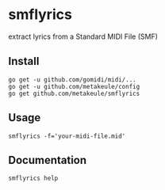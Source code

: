 # smflyrics
extract lyrics from a Standard MIDI File (SMF) 

## Install

    go get -u github.com/gomidi/midi/...
    go get -u github.com/metakeule/config
    go get github.com/metakeule/smflyrics

## Usage

    smflyrics -f='your-midi-file.mid'

## Documentation

    smflyrics help